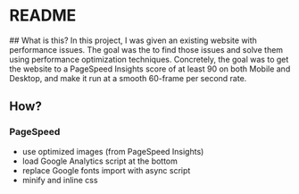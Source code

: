 # README

## What is this?
In this project, I was given an existing website with performance issues. The goal was the 
to find those issues and solve them using performance optimization techniques.  Concretely, the goal
was to get the website to a PageSpeed Insights score of at least 90 on both Mobile and Desktop, and make it run at a smooth 60-frame per second rate.

## How?

### PageSpeed

* use optimized images (from PageSpeed Insights)
* load Google Analytics script at the bottom
* replace Google fonts import with async script
* minify and inline css
